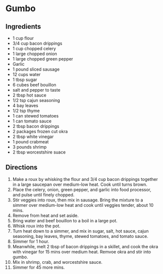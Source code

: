 # Gumbo

## Ingredients

- 1 cup flour
- 3/4 cup bacon drippings
- 1 cup chopped celery
- 1 large chopped onion
- 1 large chopped green pepper
- Garlic
- 1 pound sliced sausage
- 12 cups water
- 1 tbsp sugar
- 6 cubes beef bouillon
- salt and pepper to taste
- 2 tbsp hot sauce
- 1/2 tsp cajun seasoning
- 4 bay leaves
- 1/2 tsp thyme
- 1 can stewed tomatoes
- 1 can tomato sauce
- 2 tbsp bacon drippings
- 2 packages frozen cut okra
- 2 tbsp white vinegar
- 1 pound crabmeat
- 3 pounds shrimp
- 2 tbsp worcestshire suace

## Directions

1. Make a roux by whisking the flour and 3/4 cup bacon drippings together in a large saucepan over medium-low heat. Cook until turns brown.
2. Place the celery, onion, green pepper, and garlic into food processor, and pulse until finely chopped. 
3. Stir veggies into roux, then mix in sausage. Bring the mixture to a simmer over medium-low heat and cook until veggies tender, about 10 mins. 
4. Remove from heat and set aside.
5. Bring water and beef bouillon to a boil in a large pot.
6. Whisk roux into the pot.
7. Turn heat down to a simmer, and mix in sugar, salt, hot sauce, cajun seasoning, bay leaves, thyme, stewed tomatoes, and tomato sauce. 
8. Simmer for 1 hour.
9. Meanwhile, melt 2 tbsp of bacon drippings in a skillet, and cook the okra with vinegar for 15 mins over medium heat. Remvoe okra and stir into gumbo.
10. Mix in shrimp, crab, and worcestshire sauce.
11. Simmer for 45 more mins.
